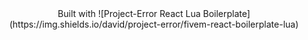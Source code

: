 
<div align="center">
Built with
![Project-Error React Lua Boilerplate](https://img.shields.io/david/project-error/fivem-react-boilerplate-lua)
</div>
